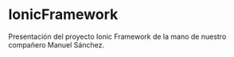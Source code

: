 # IonicFramework
Presentación del proyecto Ionic Framework de la mano de nuestro compañero Manuel Sánchez.
